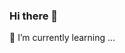 ### Hi there 👋
🌱 I’m currently learning ...
<!--
- 🌱 I’m currently learning javascript vue react and node
- 👯 I’m looking to collaborate on ...
- 🔭 I’m currently working on buluji
- 🤔 I’m looking for help with ...
- 💬 Ask me about ...
- 📫 How to reach me: ...
- 😄 Pronouns: ...
- ⚡ Fun fact: ...

[![zxpsuper's github stats](https://github-readme-stats.vercel.app/api?username=laterly&show_icons=true&hide_title=true])](https://github.com/laterly)

-->
